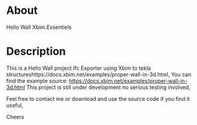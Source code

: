 # About

Hello Wall Xbim.Essentiels

# Description

This is a Hello Wall project Ifc Exporter using Xbim to tekla structureshttps://docs.xbim.net/examples/proper-wall-in-3d.html,
You can find the example source: https://docs.xbim.net/examples/proper-wall-in-3d.html
This project is still under development no serious testing involved,

Feel free to contact me or download and use the source code if you find it useful,

Cheers

